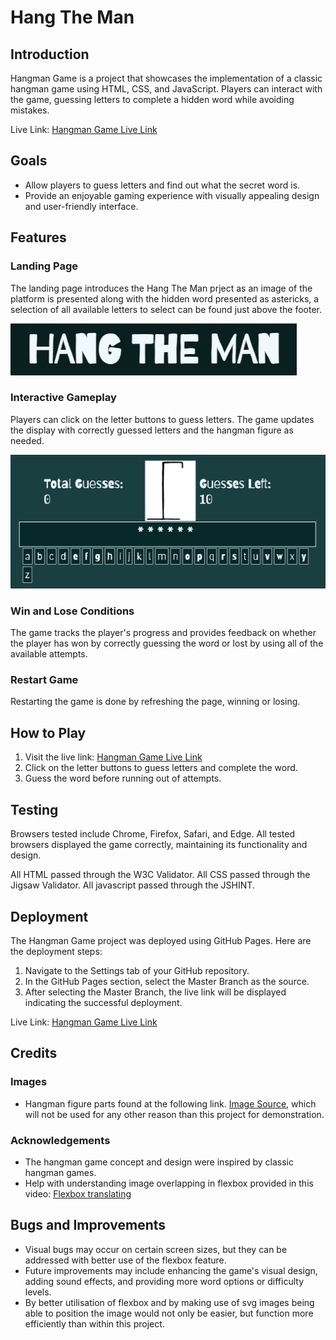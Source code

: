 # Hang The Man

## Introduction
Hangman Game is a project that showcases the implementation of a classic hangman game using HTML, CSS, and JavaScript. Players can interact with the game, guessing letters to complete a hidden word while avoiding mistakes.

Live Link: [Hangman Game Live Link](https://your-github-username.github.io/hangman-game/)

## Goals
- Allow players to guess letters and find out what the secret word is.
- Provide an enjoyable gaming experience with visually appealing design and user-friendly interface.

## Features
### Landing Page
The landing page introduces the Hang The Man prject as an image of the platform is presented along with the hidden word presented as astericks, a selection of all available letters to select can be found just above the footer. 

![Title Image](assets/images/Title.PNG)

### Interactive Gameplay
Players can click on the letter buttons to guess letters. The game updates the display with correctly guessed letters and the hangman figure as needed.

![Game Image](assets/images/gamescrnsht.PNG)

### Win and Lose Conditions
The game tracks the player's progress and provides feedback on whether the player has won by correctly guessing the word or lost by using all of the available attempts.

### Restart Game
Restarting the game is done by refreshing the page, winning or losing.

## How to Play
1. Visit the live link: [Hangman Game Live Link](https://your-github-username.github.io/hangman-game/)
2. Click on the letter buttons to guess letters and complete the word.
3. Guess the word before running out of attempts.

## Testing
Browsers tested include Chrome, Firefox, Safari, and Edge. All tested browsers displayed the game correctly, maintaining its functionality and design.

All HTML passed through the W3C Validator. All CSS passed through the Jigsaw Validator. All javascript passed through the JSHINT.

## Deployment
The Hangman Game project was deployed using GitHub Pages. Here are the deployment steps:
1. Navigate to the Settings tab of your GitHub repository.
2. In the GitHub Pages section, select the Master Branch as the source.
3. After selecting the Master Branch, the live link will be displayed indicating the successful deployment.

Live Link: [Hangman Game Live Link](https://your-github-username.github.io/hangman-game/)

## Credits
### Images
- Hangman figure parts found at the following link. [Image Source](https://www.amazon.com/Hangman-Game-Engraved-Rubber-Pieces/dp/B01ELRK9S0), which will not be used for any other reason than this project for demonstration.

### Acknowledgements
- The hangman game concept and design were inspired by classic hangman games.
- Help with understanding image overlapping in flexbox provided in this video: [Flexbox translating](https://www.youtube.com/embed/qyQm8YeGMJQ?si=QeO3j5dq2CWV3Xts)


## Bugs and Improvements
- Visual bugs may occur on certain screen sizes, but they can be addressed with better use of the flexbox feature.
- Future improvements may include enhancing the game's visual design, adding sound effects, and providing more word options or difficulty levels.
- By better utilisation of flexbox and by making use of svg images being able to position the image would not only be easier, but function more efficiently than within this project.